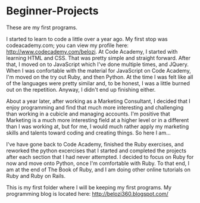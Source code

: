 Beginner-Projects
=================

These are my first programs. 

I started to learn to code a little over a year ago. My first stop was codeacademy.com; you can view my profile here: http://www.codecademy.com/belozi. At Code Academy, I started with learning HTML and CSS. That was pretty simple and straight forward. After that, I moved on to JavaScript which I've done multiple times, and JQuery. When I was confortable with the material for JavaScript on Code Academy, I'm moved on the try out Ruby, and then Python. At the time I was felt like all of the languages were pretty similar and, to be honest, I was a little burned out on the repetition.  Anyway, I didn't end up finishing either. 

About a year later, after working as a Marketing Consultant, I decided that I enjoy programming and find that much more interesting and challenging than working in a cubicle and managing accounts. I'm positive that Marketing is a much more interesting field at a higher level or in a different than I was working at, but for me, I would much rather apply my marketing skills and talents toward coding and creating things. So here I am...

I've have gone back to Code Academy, finished the Ruby exercises, and reworked the python excercises that I started and completed the projects after each section that I had never attempted. I decided to focus on Ruby for now and move onto Python, once I'm comfortable with Ruby. To that end, I am at the end of The Book of Ruby, and I am doing other online tutorials on Ruby and Ruby on Rails. 

This is my first folder where I will be keeping my first programs. My programming blog is located here: http://belozi360.blogspot.com/
